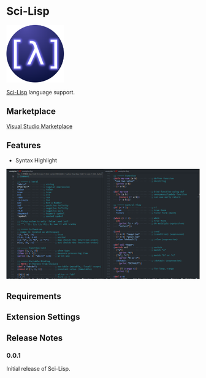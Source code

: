 # Sci-Lisp

<img src="https://raw.githubusercontent.com/chaploud/sci-lisp/main/assets/images/scilisp.png" width="150" />

[Sci-Lisp](https://github.com/chaploud/sci-lisp) language support.

## Marketplace

[Visual Studio Marketplace](https://marketplace.visualstudio.com/items?itemName=chaploud.sci-lisp)

## Features

- Syntax Highlight

![Syntax Highlight](https://raw.githubusercontent.com/chaploud/Sci-Lisp-vscode-extension/main/images/SyntaxHighlight.png)

## Requirements

## Extension Settings

## Release Notes

### 0.0.1

Initial release of Sci-Lisp.
